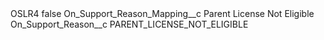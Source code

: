 <?xml version="1.0" encoding="UTF-8"?>
<CustomMetadata xmlns="http://soap.sforce.com/2006/04/metadata" xmlns:xsi="http://www.w3.org/2001/XMLSchema-instance" xmlns:xsd="http://www.w3.org/2001/XMLSchema">
    <label>OSLR4</label>
    <protected>false</protected>
    <values>
        <field>On_Support_Reason_Mapping__c</field>
        <value xsi:type="xsd:string">Parent License Not Eligible</value>
    </values>
    <values>
        <field>On_Support_Reason__c</field>
        <value xsi:type="xsd:string">PARENT_LICENSE_NOT_ELIGIBLE</value>
    </values>
</CustomMetadata>
